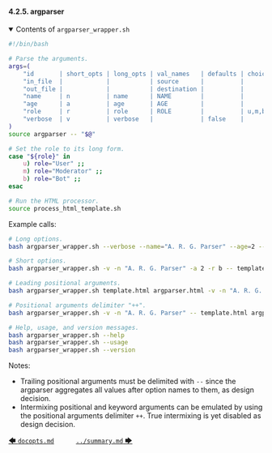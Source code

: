 #### 4.2.5. argparser

<details open>

<summary>Contents of <code>argparser_wrapper.sh</code></summary>

<!-- <include command="sed '3,10d;/shellcheck/d' ../comparison/argparser_wrapper.sh" lang="bash"> -->
```bash
#!/bin/bash

# Parse the arguments.
args=(
    "id       | short_opts | long_opts | val_names   | defaults | choices | type | arg_no | arg_group            | notes | help                                                            "
    "in_file  |            |           | source      |          |         | file | 1      | Positional arguments |       | the template HTML file to fill in                               "
    "out_file |            |           | destination |          |         | file | 1      | Positional arguments |       | the output HTML file                                            "
    "name     | n          | name      | NAME        |          |         | str  | 1      | Mandatory options    |       | the name of the homepage's owner                                "
    "age      | a          | age       | AGE         |          |         | uint | 1      | Mandatory options    |       | the current age of the homepage's owner                         "
    "role     | r          | role      | ROLE        |          | u,m,b   | char | 1      | Mandatory options    |       | the role of the homepage's owner (u: user, m: moderator, b: bot)"
    "verbose  | v          | verbose   |             | false    |         | bool | 0      | Optional options     |       | output verbose information                                      "
)
source argparser -- "$@"

# Set the role to its long form.
case "${role}" in
    u) role="User" ;;
    m) role="Moderator" ;;
    b) role="Bot" ;;
esac

# Run the HTML processor.
source process_html_template.sh
```
<!-- </include> -->

</details>

Example calls:

```bash
# Long options.
bash argparser_wrapper.sh --verbose --name="A. R. G. Parser" --age=2 --role=b -- template.html argparser.html

# Short options.
bash argparser_wrapper.sh -v -n "A. R. G. Parser" -a 2 -r b -- template.html argparser.html

# Leading positional arguments.
bash argparser_wrapper.sh template.html argparser.html -v -n "A. R. G. Parser" -a 2 -r b

# Positional arguments delimiter "++".
bash argparser_wrapper.sh -v -n "A. R. G. Parser" -- template.html argparser.html ++ -a 2 -r b

# Help, usage, and version messages.
bash argparser_wrapper.sh --help
bash argparser_wrapper.sh --usage
bash argparser_wrapper.sh --version
```

Notes:

- Trailing positional arguments must be delimited with `--` since the argparser aggregates all values after option names to them, as design decision.
- Intermixing positional and keyword arguments can be emulated by using the positional arguments delimiter `++`. True intermixing is yet disabled as design decision.

[&#129092;&nbsp;`docopts.md`](docopts.md)
&nbsp;&nbsp;&nbsp;&nbsp;&nbsp;&nbsp;&nbsp;&nbsp;&nbsp;&nbsp;[`../summary.md`&nbsp;&#129094;](../summary.md)
